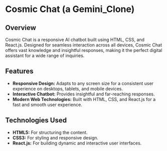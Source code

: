# Cosmic Chat (a Gemini_Clone)

## Overview
Cosmic Chat is a responsive AI chatbot built using HTML, CSS, and React.js. Designed for seamless interaction across all devices, Cosmic Chat offers vast knowledge and insightful responses, making it the perfect digital assistant for a wide range of inquiries.

## Features
- **Responsive Design:** Adapts to any screen size for a consistent user experience on desktops, tablets, and mobile devices.
- **Interactive Chatbot:** Provides insightful and far-reaching responses.
- **Modern Web Technologies:** Built with HTML, CSS, and React.js for a fast and smooth user experience.

## Technologies Used
- **HTML5:** For structuring the content.
- **CSS3:** For styling and responsive design.
- **React.js:** For building dynamic and interactive user interfaces.
